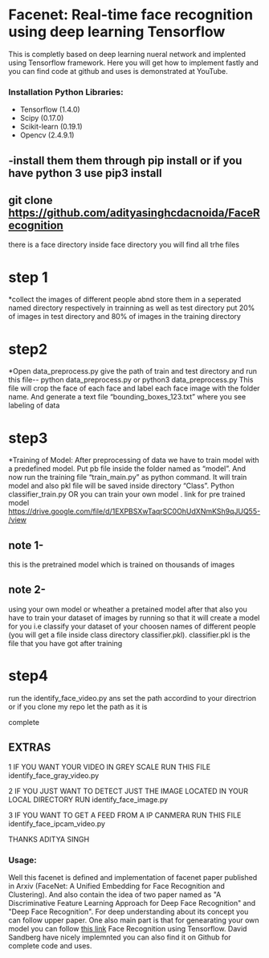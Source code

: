# Facenet: Real-time face recognition using deep learning Tensorflow 

This is completly based on deep learning nueral network and implented using Tensorflow framework. Here you will get how to implement fastly and you can find code at github and uses is demonstrated at YouTube.

### Installation Python Libraries:

- Tensorflow (1.4.0)
- Scipy (0.17.0)
- Scikit-learn (0.19.1)
- Opencv (2.4.9.1)

## -install them them through pip install or if you have python 3 use pip3 install

## git clone https://github.com/adityasinghcdacnoida/FaceRecognition
there is a face directory 
inside face directory you will find all trhe files


# step 1
*collect the images of different people abnd store them in  a seperated named directory respectively in trainning as well as test directory
put 20% of images in test directory and 80% of images in the training directory

# step2 
*Open data_preprocess.py give the path of train and test directory and run this file-- python data_preprocess.py or python3 data_preprocess.py 
This file will crop the face of each face and label each face image with the folder name. And generate a text file “bounding_boxes_123.txt” where you see labeling of data

# step3

*Training of Model: After preprocessing of data we have to train model with a predefined model. Put pb file inside the folder named as “model”. 
And now run the training file “train_main.py” as python command. It will train model and also pkl file will be saved inside directory “Class”. Python classifier_train.py
 OR you can train your own model .
link for pre trained model https://drive.google.com/file/d/1EXPBSXwTaqrSC0OhUdXNmKSh9qJUQ55-/view

## note 1- 
this is the pretrained model which is trained on thousands of images 
## note 2-
using your own model or wheather a pretained model after that also  you have to train your dataset of images by running so that it will create a model for you i.e classify your dataset of your choosen names of different people (you will get a file inside class directory classifier.pkl).
classifier.pkl is the file that you have got after training

# step4
run the identify_face_video.py ans set the path accordind to your directrion or if you clone my repo let the path as it is

complete

## EXTRAS
1
IF YOU WANT YOUR VIDEO IN GREY SCALE
 RUN THIS FILE  identify_face_gray_video.py

2
IF YOU JUST WANT TO DETECT JUST THE IMAGE LOCATED IN YOUR LOCAL DIRECTORY RUN identify_face_image.py

3
IF YOU WANT TO GET A FEED FROM A IP CANMERA  RUN THIS FILE identify_face_ipcam_video.py

THANKS 
ADITYA SINGH

### Usage:

Well this facenet is defined and implementation of facenet paper published in Arxiv (FaceNet: A Unified Embedding for Face Recognition and Clustering). And also contain the idea of two paper named as "A Discriminative Feature Learning Approach for Deep Face Recognition" and "Deep Face Recognition". For deep understanding about its concept you can follow upper paper. One also main part is that for genearating your own model you can follow [this link](https://github.com/davidsandberg/facenet) Face Recognition using Tensorflow. David Sandberg have nicely implemnted you can also find it on Github for complete code and uses.



